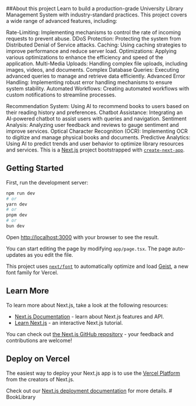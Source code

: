 ##About this project
Learn to build a production-grade University Library Management System with industry-standard practices. This project covers a wide range of advanced features, including:

Rate-Limiting: Implementing mechanisms to control the rate of incoming requests to prevent abuse.
DDoS Protection: Protecting the system from Distributed Denial of Service attacks.
Caching: Using caching strategies to improve performance and reduce server load.
Optimizations: Applying various optimizations to enhance the efficiency and speed of the application.
Multi-Media Uploads: Handling complex file uploads, including images, videos, and documents.
Complex Database Queries: Executing advanced queries to manage and retrieve data efficiently.
Advanced Error Handling: Implementing robust error handling mechanisms to ensure system stability.
Automated Workflows: Creating automated workflows with custom notifications to streamline processes.

Recommendation System: Using AI to recommend books to users based on their reading history and preferences.
Chatbot Assistance: Integrating an AI-powered chatbot to assist users with queries and navigation.
Sentiment Analysis: Analyzing user feedback and reviews to gauge sentiment and improve services.
Optical Character Recognition (OCR): Implementing OCR to digitize and manage physical books and documents.
Predictive Analytics: Using AI to predict trends and user behavior to optimize library resources and services.
This is a [Next.js](https://nextjs.org) project bootstrapped with [`create-next-app`](https://nextjs.org/docs/app/api-reference/cli/create-next-app).

## Getting Started

First, run the development server:

```bash
npm run dev
# or
yarn dev
# or
pnpm dev
# or
bun dev
```

Open [http://localhost:3000](http://localhost:3000) with your browser to see the result.

You can start editing the page by modifying `app/page.tsx`. The page auto-updates as you edit the file.

This project uses [`next/font`](https://nextjs.org/docs/app/building-your-application/optimizing/fonts) to automatically optimize and load [Geist](https://vercel.com/font), a new font family for Vercel.

## Learn More

To learn more about Next.js, take a look at the following resources:

- [Next.js Documentation](https://nextjs.org/docs) - learn about Next.js features and API.
- [Learn Next.js](https://nextjs.org/learn) - an interactive Next.js tutorial.

You can check out [the Next.js GitHub repository](https://github.com/vercel/next.js) - your feedback and contributions are welcome!

## Deploy on Vercel

The easiest way to deploy your Next.js app is to use the [Vercel Platform](https://vercel.com/new?utm_medium=default-template&filter=next.js&utm_source=create-next-app&utm_campaign=create-next-app-readme) from the creators of Next.js.

Check out our [Next.js deployment documentation](https://nextjs.org/docs/app/building-your-application/deploying) for more details.
#   B o o k L i b r a r y 
 
 